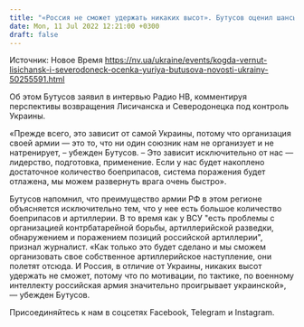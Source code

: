 ```yaml
---
title: "«Россия не сможет удержать никаких высот». Бутусов оценил шансы ВСУ вернуть Лисичанск и Северодонецк"
date: Mon, 11 Jul 2022 12:21:00 +0300
draft: false
---
```

Источник: Новое Время https://nv.ua/ukraine/events/kogda-vernut-lisichansk-i-severodoneck-ocenka-yuriya-butusova-novosti-ukrainy-50255591.html


Об этом Бутусов заявил в интервью Радио НВ, комментируя перспективы возвращения Лисичанска и Северодонецка под контроль Украины.

«Прежде всего, это зависит от самой Украины, потому что организация своей армии — это то, что ни один союзник нам не организует и не натренирует, – убежден Бутусов. – Это зависит исключительно от нас — лидерство, подготовка, применение. Если у нас будет накоплено достаточное количество боеприпасов, система поражения будет отлажена, мы можем развернуть врага очень быстро».

Бутусов напомнил, что преимущество армии РФ в этом регионе объясняется исключительно тем, что у нее есть большое количество боеприпасов и артиллерии. В то время как у ВСУ "есть проблемы с организацией контрбатарейной борьбы, артиллерийской разведки, обнаружением и поражением позиций российской артиллерии", признал журналист. «Как только это будет сделано и мы сможем организовать свое собственное артиллерийское наступление, они полетят отсюда. И Россия, в отличие от Украины, никаких высот удержать не сможет, потому что по мотивации, по тактике, по военному интеллекту российская армия значительно проигрывает украинской», — убежден Бутусов.

Присоединяйтесь к нам в соцсетях Facebook, Telegram и Instagram.
